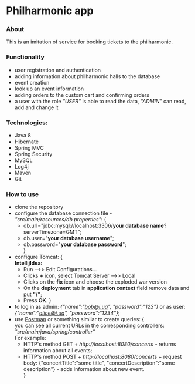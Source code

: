 # Philharmonic app
### About
This is an imitation of service for booking tickets to the philharmonic.
### Functionality
- user registration and authentication
- adding information about philharmonic halls to the database
- event creation
- look up an event information
- adding orders to the custom cart and confirming orders
- a user with the role *"USER"* is able to read the data, *"ADMIN"* can read, add and change it
### Technologies:
- Java 8
- Hibernate  
- Spring MVC
- Spring Security
- MySQL
- Log4j  
- Maven
- Git
### How to use
- clone the repository
- configure the database connection file - *"src/main/resources/db.properties"*:
  {<br/>
    - db.url="jdbc:mysql://localhost:3306/**your database name**?serverTimezone=GMT";<br/>
    - db.user="**your database username**";<br/>
    - db.password="**your database password**";<br/>
      }<br/>
- configure Tomcat:
  {<br/>
  **IntellijIdea:**
    - Run –>> Edit Configurations…
    - Clicks **+** icon, select Tomcat Server –>> Local<br/>
    - Clicks on the **fix** icon and choose the exploded war version
    - On the **deployment** tab in **application context** field remove data and put **"/"**;
    - Press **OK**.
      }<br/>
- to log in as admin: *{"name":"bob@i.ua", "password":"123"}* or as user: *{"name":"alice@i.ua", "password":"1234"}*;
- use [Postman](https://www.postman.com/) or something similar to create queries:
  {<br/>
  you can see all current URLs in the corresponding controllers: *"src/main/java/spring/controller"*<br/>
  For example:
  - HTTP's method GET + *http://localhost:8080/concerts* - returns information about all events;
  - HTTP's method POST + *http://localhost:8080/concerts* + 
    request body: {"concertTitle":"some title", "concertDescription":"some description"} - adds information about new event.<br/>
    }<br/>